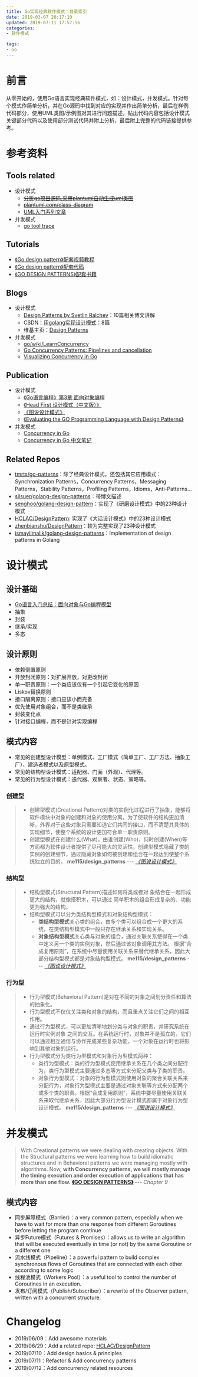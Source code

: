 ```yaml
---
title: Go实现经典软件模式：目录索引
date: 2019-03-07 20:17:10
updated: 2019-07-11 17:57:56
categories:
- 软件模式

tags:
- Go
---
```

# 前言
从零开始的，使用Go语言实现经典软件模式，如：设计模式，并发模式。针对每个模式作简单分析，并在Go源码中找到对应的实现并作出简单分析，最后在样例代码部分，使用UML类图/示例图对其进行问题描述，贴出代码内容包括设计模式关键部分代码以及使用部分测试代码并附上分析，最后附上完整的代码链接提供参考。

<!-- more -->
# 参考资料
## Tools related
- 设计模式
    - ~~[分析go项目源码,采用plantuml自动生成uml类图](https://studygolang.com/articles/9719)~~
    - ~~[plantuml.com/class-diagram](http://plantuml.com/class-diagram)~~
    - [UML入门系列文章](https://www.cnblogs.com/wolf-sun/p/UML-collaboration-diagram.html)
- 并发模式
    - [go tool trace](https://github.com/divan/gotrace)

## Tutorials
- [《Go design pattern》配套视频教程](https://www.bilibili.com/video/av10623920)
- [《Go design pattern》配套代码](https://github.com/PacktPublishing/Go-Design-Patterns)
- [《GO DESIGN PATTERNS》配套书籍](http://dinus.ac.id/private_lib/fahri/GO_DESIGN_PATTERNS.pdf)

## Blogs
- 设计模式
    - [Design Patterns by Svetlin Ralchev](http://blog.ralch.com/categories/design-patterns/)：10篇相关博文讲解
    - CSDN：[用golang实现设计模式](https://blog.csdn.net/qibin0506/column/info/godp)：8篇
    - 维基主页：[Design Patterns](https://en.wikipedia.org/wiki/Design_Patterns)
- 并发模式
    - [go/wiki/LearnConcurrency](https://github.com/golang/go/wiki/LearnConcurrency)
    - [Go Concurrency Patterns: Pipelines and cancellation](https://blog.golang.org/pipelines)
    - [Visualizing Concurrency in Go](https://divan.dev/posts/go_concurrency_visualize/)

## Publication
- 设计模式
    - [《Go语言编程》第3章 面向对象编程](https://book.douban.com/subject/11577300/)
    - [《Head First 设计模式（中文版）》](https://bookset.me/5123.html)
    - [《图说设计模式》](https://design-patterns.readthedocs.io/zh_CN/latest/)
    - [《Evaluating the GO Programming Language with Design Patterns》](https://ecs.victoria.ac.nz/foswiki/pub/Main/TechnicalReportSeries/ECSTR11-01.pdf)
- 并发模式
    - [Concurrency in Go](https://www.oreilly.com/library/view/concurrency-in-go/9781491941294/)
    - [Concurrency in Go 中文笔记](https://www.kancloud.cn/mutouzhang/go/596804)

## Related Repos
- [tmrts/go-patterns](https://github.com/tmrts/go-patterns)：除了经典设计模式，还包括其它应用模式：Synchronization Patterns，Concurrency Patterns，Messaging Patterns，Stability Patterns，Profiling Patterns，Idioms，Anti-Patterns...
- [silsuer/golang-design-patterns](https://github.com/silsuer/golang-design-patterns)：带博文描述
- [senghoo/golang-design-pattern](https://github.com/senghoo/golang-design-pattern)：实现了《研磨设计模式》中的23种设计模式
- [HCLAC/DesignPattern](https://github.com/HCLAC/DesignPattern): 实现了《大话设计模式》中的23种设计模式
- [zhenbianshu/DesignPattern](https://github.com/zhenbianshu/DesignPattern)：较为完整实现了23种设计模式
- [ismayilmalik/golang-design-patterns](https://github.com/ismayilmalik/golang-design-patterns)：Implementation of design patterns in Golang

# 设计模式
## 设计基础
- [Go语言入门总结：面向对象与Go编程模型](https://cvblogs.cn/2019/05/27/develop/go_object_oriented_intro/)
- 抽象
- 封装
- 继承/实现
- 多态

## 设计原则
- 依赖倒置原则
- 开放封闭原则：对扩展开放，对更改封闭
- 单一职责原则：一个类应该仅有一个引起它变化的原因
- Liskov替换原则
- 接口隔离原则：接口应该小而完备
- 优先使用对象组合，而不是类继承
- 封装变化点
- 针对接口编程，而不是针对实现编程

## 模式内容
- 常见的创建型设计模型：单例模式、工厂模式（简单工厂、工厂方法、抽象工厂）、建造者模式以及原型模式。
- 常见的结构型设计模式：适配器、门面（外观）、代理等。
- 常见的行为型设计模式：迭代器、观察者、状态、策略等。

### 创建型
> - 创建型模式(Creational Pattern)对类的实例化过程进行了抽象，能够将软件模块中对象的创建和对象的使用分离。为了使软件的结构更加清晰，外界对于这些对象只需要知道它们共同的接口，而不清楚其具体的实现细节，使整个系统的设计更加符合单一职责原则。
> - 创建型模式在创建什么(What)，由谁创建(Who)，何时创建(When)等方面都为软件设计者提供了尽可能大的灵活性。创建型模式隐藏了类的实例的创建细节，通过隐藏对象如何被创建和组合在一起达到使整个系统独立的目的。
> **me115/design_patterns** --- <cite>[《图说设计模式》](https://design-patterns.readthedocs.io/zh_CN/latest/)</cite>

### 结构型
> - 结构型模式(Structural Pattern)描述如何将类或者对 象结合在一起形成更大的结构，就像搭积木，可以通过 简单积木的组合形成复杂的、功能更为强大的结构。
> - 结构型模式可以分为类结构型模式和对象结构型模式：
>    - **类结构型模式**关心类的组合，由多个类可以组合成一个更大的系统，在类结构型模式中一般只存在继承关系和实现关系。
>    - **对象结构型模式**关心类与对象的组合，通过关联关系使得在一个类中定义另一个类的实例对象，然后通过该对象调用其方法。
> 根据“合成复用原则”，在系统中尽量使用关联关系来替代继承关系，因此大部分结构型模式都是对象结构型模式。
> **me115/design_patterns** --- <cite>[《图说设计模式》](https://design-patterns.readthedocs.io/zh_CN/latest/)</cite>

### 行为型
> - 行为型模式(Behavioral Pattern)是对在不同的对象之间划分责任和算法的抽象化。
> - 行为型模式不仅仅关注类和对象的结构，而且重点关注它们之间的相互作用。
> - 通过行为型模式，可以更加清晰地划分类与对象的职责，并研究系统在运行时实例对象 之间的交互。在系统运行时，对象并不是孤立的，它们可以通过相互通信与协作完成某些复杂功能，一个对象在运行时也将影响到其他对象的运行。
> - 行为型模式分为类行为型模式和对象行为型模式两种：
>   - 类行为型模式：类的行为型模式使用继承关系在几个类之间分配行为，类行为型模式主要通过多态等方式来分配父类与子类的职责。
>   - 对象行为型模式：对象的行为型模式则使用对象的聚合关联关系来分配行为，对象行为型模式主要是通过对象关联等方式来分配两个或多个类的职责。根据“合成复用原则”，系统中要尽量使用关联关系来取代继承关系，因此大部分行为型设计模式都属于对象行为型设计模式。
> **me115/design_patterns** --- <cite>[《图说设计模式》](https://design-patterns.readthedocs.io/zh_CN/latest/)</cite>

# 并发模式
> With Creational patterns we were dealing with creating objects.
> With the Structural patterns we were learning how to build idiomatic structures
> and in Behavioral patterns we were managing mostly with algorithms.
> Now, **with Concurrency patterns, we will mostly manage the timing execution and order execution of applications that has more than one flow.**
> **[《GO DESIGN PATTERNS》](http://dinus.ac.id/private_lib/fahri/GO_DESIGN_PATTERNS.pdf)** --- <cite>Chapter 9</cite>

## 模式内容
- 同步屏障模式（Barrier）：a very common pattern, especially when we have to wait for more than one response from different Goroutines before letting the program continue
- 异步Future模式（Futures & Promises）：allows us to write an algorithm that will be executed eventually in time (or not) by the same Goroutine or a different one
- 流水线模式（Pipeline）：a powerful pattern to build complex synchronous flows of Goroutines that are connected with each other according to some logic
- 线程池模式（Workers Pool）：a useful tool to control the number of Goroutines in an execution.
- 发布/订阅模式（Publish/Subscriber）：a rewrite of the Observer pattern, written with a concurrent structure.

# Changelog
- 2019/06/09：Add awesome materials
- 2019/06/29：Add a related repo: [HCLAC/DesignPattern](https://github.com/HCLAC/DesignPattern)
- 2019/07/10：Add design basics & principles
- 2019/07/11：Refactor & Add concurrency patterns
- 2019/07/12：Add concurrency related resources
